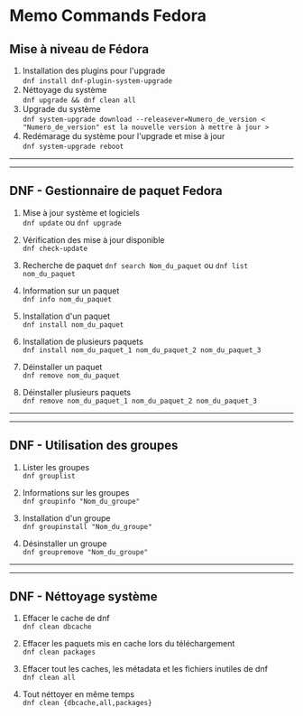 # Memo Commands Fedora  
## Mise à niveau de Fédora  
1. Installation des plugins pour l'upgrade  
    `dnf install dnf-plugin-system-upgrade`  
2. Néttoyage du système  
    `dnf upgrade && dnf clean all`  
3. Upgrade du système  
    `dnf system-upgrade download --releasever=Numero_de_version < "Numero_de_version" est la nouvelle version à mettre à jour >`  
4. Redémarage du système pour l'upgrade et mise à jour  
    `dnf system-upgrade reboot`  
---
---
## DNF - Gestionnaire de paquet Fedora
1. Mise à jour système et logiciels  
    `dnf update` ou `dnf upgrade`  

2. Vérification des mise à jour disponible  
    `dnf check-update`

3. Recherche de paquet
`dnf search Nom_du_paquet` ou `dnf list nom_du_paquet`  

4. Information sur un paquet  
    `dnf info nom_du_paquet`

5. Installation d'un paquet  
    `dnf install nom_du_paquet`
    
6. Installation de plusieurs paquets  
    `dnf install nom_du_paquet_1 nom_du_paquet_2 nom_du_paquet_3`  

7. Déinstaller un paquet  
    `dnf remove nom_du_paquet`  

6. Déinstaller plusieurs paquets  
    `dnf remove nom_du_paquet_1 nom_du_paquet_2 nom_du_paquet_3`  
---
---
## DNF - Utilisation des groupes  
1. Lister les groupes  
    `dnf grouplist`  

2. Informations sur les groupes  
    `dnf groupinfo "Nom_du_groupe"`  

3. Installation d'un groupe  
    `dnf groupinstall "Nom_du_groupe"`  

4. Désinstaller un groupe  
    `dnf groupremove "Nom_du_groupe"`  
---
---
## DNF - Néttoyage système  
1. Effacer le cache de dnf   
    `dnf clean dbcache`  

2. Effacer les paquets mis en cache lors du téléchargement  
    `dnf clean packages`  

3. Effacer tout les caches, les métadata et les fichiers inutiles de dnf   
    `dnf clean all`

4. Tout néttoyer en même temps  
    `dnf clean {dbcache,all,packages}`
